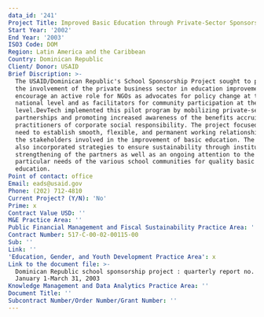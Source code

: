 ```yaml
---
data_id: '241'
Project Title: Improved Basic Education through Private-Sector Sponsorship of Public Schools
Start Year: '2002'
End Year: '2003'
ISO3 Code: DOM
Region: Latin America and the Caribbean
Country: Dominican Republic
Client/ Donor: USAID
Brief Discription: >-
  The USAID/Dominican Republic's School Sponsorship Project sought to promote
  the involvement of the private business sector in education improvement, and
  encourage an active role for NGOs as advocates for policy change at the
  national level and as facilitators for community participation at the school
  level.DevTech implemented this pilot program by mobilizing private-sector
  partnerships and promoting increased awareness of the benefits accruing to
  practitioners of corporate social responsibility. The project focused on the
  need to establish smooth, flexible, and permanent working relationships among
  the stakeholders involved in the improvement of basic education. The project
  also incorporated strategies to ensure sustainability through institutional
  strengthening of the partners as well as an ongoing attention to the
  particular needs of the various school communities for quality basic
  education.
Point of contact: office
Email: eads@usaid.gov
Phone: (202) 712-4810
Current Project? (Y/N): 'No'
Prime: x
Contract Value USD: ''
M&E Practice Area: ''
Public Financial Management and Fiscal Sustainability Practice Area: ''
Contract Number: 517-C-00-02-00115-00
Sub: ''
Link: ''
'Education, Gender, and Youth Development Practice Area': x
Link to the document file: >-
  Dominican Republic school sponsorship project : quarterly report no. 2,
  January 1-March 31, 2003
Knowledge Management and Data Analytics Practice Area: ''
Document Title: ''
Subcontract Number/Order Number/Grant Number: ''
---
```


